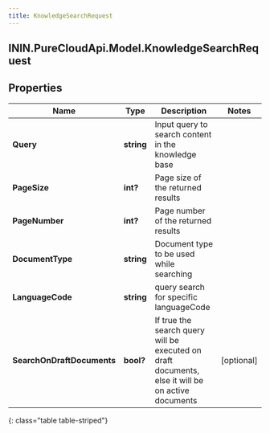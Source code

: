 ```yaml
---
title: KnowledgeSearchRequest
---
```

## ININ.PureCloudApi.Model.KnowledgeSearchRequest

## Properties

|Name | Type | Description | Notes|
|------------ | ------------- | ------------- | -------------|
| **Query** | **string** | Input query to search content in the knowledge base | |
| **PageSize** | **int?** | Page size of the returned results | |
| **PageNumber** | **int?** | Page number of the returned results | |
| **DocumentType** | **string** | Document type to be used while searching | |
| **LanguageCode** | **string** | query search for specific languageCode | |
| **SearchOnDraftDocuments** | **bool?** | If true the search query will be executed on draft documents, else it will be on active documents | [optional] |
{: class="table table-striped"}


